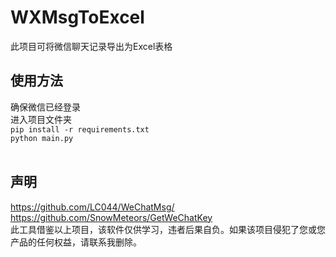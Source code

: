 # WXMsgToExcel
此项目可将微信聊天记录导出为Excel表格<br>

## 使用方法
确保微信已经登录<br>
进入项目文件夹<br>
`pip install -r requirements.txt`<br>
`python main.py`<br><br>

## 声明
https://github.com/LC044/WeChatMsg/<br>
https://github.com/SnowMeteors/GetWeChatKey<br>
此工具借鉴以上项目，该软件仅供学习，违者后果自负。如果该项目侵犯了您或您产品的任何权益，请联系我删除。
